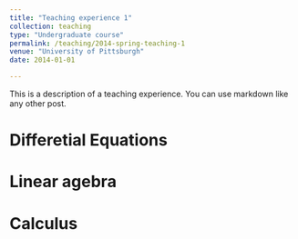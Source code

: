 ```yaml
---
title: "Teaching experience 1"
collection: teaching
type: "Undergraduate course"
permalink: /teaching/2014-spring-teaching-1
venue: "University of Pittsburgh"
date: 2014-01-01

---
```


This is a description of a teaching experience. You can use markdown like any other post.

Differetial Equations
======

Linear agebra
======

Calculus 
======

